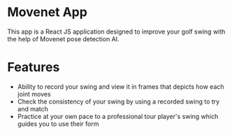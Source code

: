 # Movenet App
This app is a React JS application designed to improve your golf swing with the help of Movenet pose detection AI.

# Features
- Ability to record your swing and view it in frames that depicts how each joint moves
- Check the consistency of your swing by using a recorded swing to try and match
- Practice at your own pace to a professional tour player's swing which guides you to use their form




